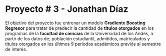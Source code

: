 # Proyecto # 3 - Jonathan Díaz
El objetivo del proyecto fue entrenar un modelo **Gradiente Boosting Regresor** para tratar de predecir la cantidad de **titulos otorgados** en los programas de la **facultad de ciencias** de la Universidad de los Andes, a partir de los datos de; población estudiantil, admitidos, matriculados y titulos otorgados en los últimos 9 periodos académicos previós al semestre de interés.
